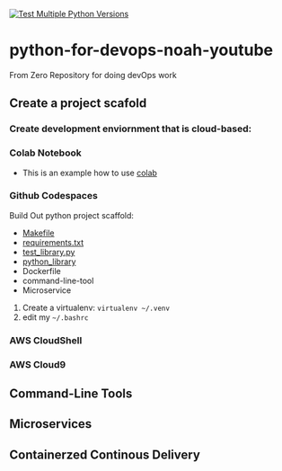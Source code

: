 [![Test Multiple Python Versions](https://github.com/DHARAJAK/python-for-devops-noah-youtube/actions/workflows/main.yml/badge.svg)](https://github.com/DHARAJAK/python-for-devops-noah-youtube/actions/workflows/main.yml)
# python-for-devops-noah-youtube
From Zero Repository for doing devOps work

## Create a project scafold 

### Create development enviornment that is cloud-based:

### Colab Notebook

* This is an example how to use [colab](https://colab.research.google.com/drive/1oCD4qbn8mR9nANlMIJON6cuW3ipLQaRG#scrollTo=EjtKOB5yE0l_)

### Github Codespaces

Build Out python project scaffold:

* [Makefile](https://github.com/DHARAJAK/python-for-devops-noah-youtube/blob/main/Makefile)
* [requirements.txt](https://github.com/DHARAJAK/python-for-devops-noah-youtube/blob/main/requirements.txt)
* [test_library.py](https://github.com/DHARAJAK/python-for-devops-noah-youtube/blob/main/test_devopslib.py)
* [python_library](https://github.com/DHARAJAK/python-for-devops-noah-youtube/tree/main/devopslib)
* Dockerfile
* command-line-tool
* Microservice

1. Create a virtualenv: `virtualenv ~/.venv`
2. edit my `~/.bashrc`


### AWS CloudShell
### AWS Cloud9

## Command-Line Tools

## Microservices

## Containerzed Continous Delivery


